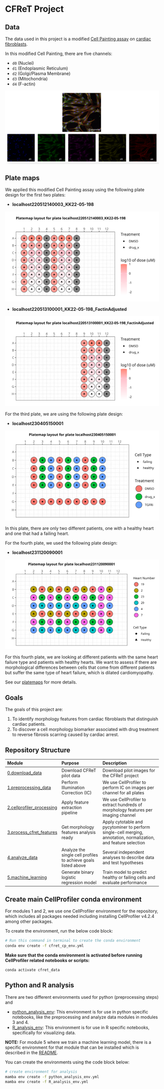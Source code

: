 # CFReT Project

## Data

The data used in this project is a modified [Cell Painting assay](https://www.moleculardevices.com/applications/cell-imaging/cell-painting#gref) on [cardiac fibroblasts](https://www.ncbi.nlm.nih.gov/pmc/articles/PMC5588900/#:~:text=Definition%20by%20function,%2C%20and%20glycoproteins5%2C6.). 

In this modified Cell Painting, there are five channels:

- `d0` (Nuclei)
- `d1` (Endoplasmic Reticulum)
- `d2` (Golgi/Plasma Membrane)
- `d3` (Mitochondria)
- `d4` (F-actin)

![Composite_Figure.png](example_figs/Composite_Figure.png)

## Plate maps

We applied this modified Cell Painting assay using the following plate design for the first two plates:

- **localhost220512140003_KK22-05-198**

![localhost220512140003_KK22-05-198_platemap_figure.png](./metadata/platemap_figures/localhost220512140003_KK22-05-198_platemap_figure.png)

- **localhost220513100001_KK22-05-198_FactinAdjusted**

![localhost220513100001_KK22-05-198_FactinAdjusted_platemap_figure.png](./metadata/platemap_figures/localhost220513100001_KK22-05-198_FactinAdjusted_platemap_figure.png)

For the third plate, we are using the following plate design:

- **localhost230405150001**

![localhost230405150001_platemap_figure.png](./metadata/platemap_figures/localhost230405150001_platemap_figure.png)

In this plate, there are only two different patients, one with a healthy heart and one that had a failing heart. 

For the fourth plate, we used the following plate design:

- **localhost231120090001**

![localhost231120090001_platemap_figure.png](./metadata/platemap_figures/localhost231120090001_platemap_figure.png)

For this fourth plate, we are looking at different patients with the same heart failure type and patients with healthy hearts. 
We want to assess if there are morphological differences between cells that come from different patients but suffer the same type of heart failure, which is dilated cardiomyopathy.

See our [platemaps](metadata/) for more details.

## Goals

The goals of this project are:
1. To identify morphology features from cardiac fibroblasts that distinguish cardiac patients. 
2. To discover a cell morphology biomarker associated with drug treatment to reverse fibrosis scarring caused by cardiac arrest.

## Repository Structure

| Module | Purpose | Description |
| :---- | :----- | :---------- |
| [0.download_data](0.download_data/) | Download CFReT pilot data | Download pilot images for the CFReT project |
| [1.preprocessing_data](1.preprocessing_data/) | Perform Illumination Correction (IC) | We use CellProfiler to perform IC on images per channel for all plates |
| [2.cellprofiler_processing](2_cellprofiler_processing/) | Apply feature extraction pipeline | We use CellProfiler to extract hundreds of morphology features per imaging channel |
| [3.process_cfret_features](3.process_cfret_features/) | Get morphology features analysis ready | Apply cytotable and pycytominer to perform single-cell merging, annotation, normalization, and feature selection |
| [4.analyze_data](4.analyze_data/) | Analyze the single cell profiles to achieve goals listed above | Several independent analyses to describe data and test hypotheses |
| [5.machine_learning](5.machine_learning/) | Generate binary logistic regression model | Train model to predict healthy or failing cells and evaluate performance |

## Create main CellProfiler conda environment

For modules 1 and 2, we use one CellProfiler environment for the repository, which includes all packages needed including installing CellProfiler v4.2.4 among other packages.

To create the environment, run the below code block:

```bash
# Run this command in terminal to create the conda environment
conda env create -f cfret_cp_env.yml
```

**Make sure that the conda environment is activated before running CellProfiler related notebooks or scripts:**

```bash
conda activate cfret_data
```

## Python and R analysis

There are two different environments used for python (preprocessing steps) and 

- [python_analysis_env](./python_analysis_env.yml): This environment is for use in python specific notebooks, like the preprocessing and analyze data modules in modules 3 and 4.
- [R_analysis_env](./R_analysis_env.yml): This environment is for use in R specific notebooks, specifically for visualizing data.

**NOTE:** For module 5 where we train a machine learning model, there is a specific environment for that module that can be installed which is described in the [README](./5.machine_learning/README.md).

You can create the environments using the code block below:

```bash
# create environment for analysis
mamba env create -f python_analysis_env.yml
mamba env create -f R_analysis_env.yml
```

